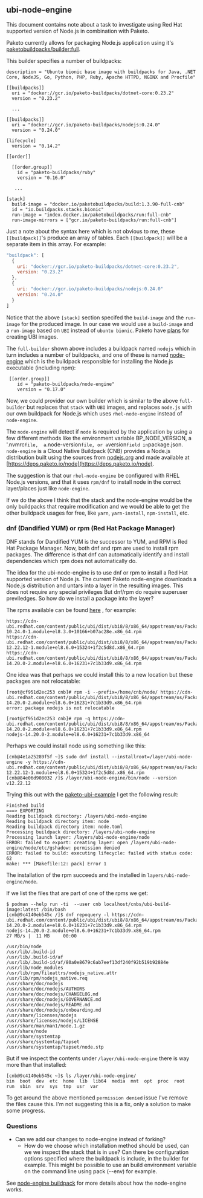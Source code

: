 ## ubi-node-engine
This document contains note about a task to investigate using Red Hat supported
version of Node.js in combination with Paketo.

Paketo currently allows for packaging Node.js application using it's
[paketobuildpacks/builder:full](https://github.com/paketo-buildpacks/full-builder).

This builder specifies a number of buildpacks:
```console
description = "Ubuntu bionic base image with buildpacks for Java, .NET Core, NodeJS, Go, Python, PHP, Ruby, Apache HTTPD, NGINX and Procfile"

[[buildpacks]]
  uri = "docker://gcr.io/paketo-buildpacks/dotnet-core:0.23.2"
  version = "0.23.2"

  ...

[[buildpacks]]
  uri = "docker://gcr.io/paketo-buildpacks/nodejs:0.24.0"
  version = "0.24.0"

[lifecycle]
  version = "0.14.2"

[[order]]

  [[order.group]]
    id = "paketo-buildpacks/ruby"
    version = "0.16.0"
  
   ...

[stack]
  build-image = "docker.io/paketobuildpacks/build:1.3.90-full-cnb"
  id = "io.buildpacks.stacks.bionic"
  run-image = "index.docker.io/paketobuildpacks/run:full-cnb"
  run-image-mirrors = ["gcr.io/paketo-buildpacks/run:full-cnb"]

```

Just a note about the syntax here which is not obvious to me, these
`[[buildpack]]`'s produce an array of tables. Each `[[buildpack]]` will be a
separate item in this array. For example:
```javascript
"buildpack": [
  {
    uri: "docker://gcr.io/paketo-buildpacks/dotnet-core:0.23.2",
    version: "0.23.2"
  },
  {
    uri: "docker://gcr.io/paketo-buildpacks/nodejs:0.24.0"
    version: "0.24.0"
  }
]
```

Notice that the above `[stack]` section specifed the `build-image` and the
`run-image` for the produced image. In our case we would use a `build-image` and
a `run-image` based on `UBI` instead of `ubuntu bionic`. Paketo have 
[plans](https://blog.paketo.io/posts/2022-roadmap/) for creating UBI images.


The `full-builder` shown above includes a buildpack named `nodejs` which in
turn includes a number of buildpacks, and one of these is named
[node-engine](https://github.com/paketo-buildpacks/nodejs/blob/main/buildpack.toml#L27-L29)
which is the buildpack responsible for installing the Node.js executable
(including npm):
```
 [[order.group]]
    id = "paketo-buildpacks/node-engine"
    version = "0.17.0"
```

Now, we could provider our own builder which is similar to the above
`full-builder` but replaces that `stack` with `UBI` images, and replaces
`node.js` with our own buildpack for Node.js which uses `rhel-node-engine`
instead of `node-engine`.


The `node-engine` will detect if `node` is required by the application by
using a few different methods like the environment variable BP_NODE_VERSION,
a '.nvmrc` file,  a `.node-version` file, or a `version` field in `package.json.
`node-engine` is a Cloud Native Buildpack (CNB) provides a Node.js distribution
built using the sources from [nodejs.org](https://nodejs.org/dist) and
made available at [https://deps.paketo.io/node](https://deps.paketo.io/node).

The suggestion is that our `rhel-node-engine` be configured with RHEL Node.js
versions, and that it uses `rpm/dnf` to install node in the correct
layer/places just like `node-engine`.

If we do the above I think that the stack and the node-engine would be the only
buildpacks that require modification and we would be able to get the other
buildpack usages for free, like `yarn`, `yarn-install`, `npm-install`, etc.

### dnf (Dandified YUM) or rpm (Red Hat Package Manager)
DNF stands for Dandified YUM is the successor to YUM,  and RPM is Red Hat
Package Manager. Now, both dnf and rpm are used to install rpm packages. The
difference is that dnf can automatically identify and install dependencies which
rpm does not automatically do.

The idea for the ubi-node-engine is to use dnf or rpm to install a Red Hat
supported version of Node.js. The current Paketo node-engine downloads a Node.js
distribution and untars into a layer in the resulting images. This does not
require any special privileges But dnf/rpm do require superuser previledges.
So how do we install a package into the layer? 

The rpms available can be found [here](https://cdn-ubi.redhat.com/content/public/ubi/dist/ubi8/8/x86_64/appstream/os/Packages/n/)
, for example:
```
https://cdn-ubi.redhat.com/content/public/ubi/dist/ubi8/8/x86_64/appstream/os/Packages/n/nodejs-10.24.0-1.module+el8.3.0+10166+b07ac28e.x86_64.rpm
https://cdn-ubi.redhat.com/content/public/ubi/dist/ubi8/8/x86_64/appstream/os/Packages/n/nodejs-12.22.12-1.module+el8.6.0+15324+1f2c5d8d.x86_64.rpm
https://cdn-ubi.redhat.com/content/public/ubi/dist/ubi8/8/x86_64/appstream/os/Packages/n/nodejs-14.20.0-2.module+el8.6.0+16231+7c1b33d9.x86_64.rpm
```
One idea was that perhaps we could install this to a new location but these
packages are not relocatable:
```console
[root@cf951d2ec253 cnb]# rpm -i --prefix=/home/cnb/node/ https://cdn-ubi.redhat.com/content/public/ubi/dist/ubi8/8/x86_64/appstream/os/Packages/n/nodejs-14.20.0-2.module+el8.6.0+16231+7c1b33d9.x86_64.rpm
error: package nodejs is not relocatable
```
```console
[root@cf951d2ec253 cnb]# rpm -q https://cdn-ubi.redhat.com/content/public/ubi/dist/ubi8/8/x86_64/appstream/os/Packages/n/nodejs-14.20.0-2.module+el8.6.0+16231+7c1b33d9.x86_64.rpm
nodejs-14.20.0-2.module+el8.6.0+16231+7c1b33d9.x86_64
```

Perhaps we could install node using something like this:
```console
[cnb@4e1a25289f5f ~]$ sudo dnf install --installroot=/layer/ubi-node-engine -y https://cdn-ubi.redhat.com/content/public/ubi/dist/ubi8/8/x86_64/appstream/os/Packages/n/nodejs-12.22.12-1.module+el8.6.0+15324+1f2c5d8d.x86_64.rpm
[cnb@84e06d908032 /]$ /layer/ubi-node-engine/bin/node --version
v12.22.12
```
Trying this out with the [paketo-ubi-example](../paketo-ubi-example) I get
the following result:
```console
Finished build
===> EXPORTING
Reading buildpack directory: /layers/ubi-node-engine
Reading buildpack directory item: node
Reading buildpack directory item: node.toml
Processing buildpack directory: /layers/ubi-node-engine
Processing launch layer: /layers/ubi-node-engine/node
ERROR: failed to export: creating layer: open /layers/ubi-node-engine/node/etc/gshadow: permission denied
ERROR: failed to build: executing lifecycle: failed with status code: 62
make: *** [Makefile:12: pack] Error 1
```
The installation of the rpm succeeds and the installed in
`layers/ubi-node-engine/node`. 

If we list the files that are part of one of the rpms we get:
```console
$ podman --help run -ti  --user cnb localhost/cnbs/ubi-build-image:latest /bin/bash
[cnb@9c4140eb545c /]$ dnf repoquery -l https://cdn-ubi.redhat.com/content/public/ubi/dist/ubi8/8/x86_64/appstream/os/Packages/n/nodejs-14.20.0-2.module+el8.6.0+16231+7c1b33d9.x86_64.rpm
nodejs-14.20.0-2.module+el8.6.0+16231+7c1b33d9.x86_64.rpm                                                                      27 MB/s |  11 MB     00:00    

/usr/bin/node
/usr/lib/.build-id
/usr/lib/.build-id/af
/usr/lib/.build-id/af/80a0e8679c6ab7eef13df240f92b519b92884e
/usr/lib/node_modules
/usr/lib/rpm/fileattrs/nodejs_native.attr
/usr/lib/rpm/nodejs_native.req
/usr/share/doc/nodejs
/usr/share/doc/nodejs/AUTHORS
/usr/share/doc/nodejs/CHANGELOG.md
/usr/share/doc/nodejs/GOVERNANCE.md
/usr/share/doc/nodejs/README.md
/usr/share/doc/nodejs/onboarding.md
/usr/share/licenses/nodejs
/usr/share/licenses/nodejs/LICENSE
/usr/share/man/man1/node.1.gz
/usr/share/node
/usr/share/systemtap
/usr/share/systemtap/tapset
/usr/share/systemtap/tapset/node.stp
```
But if we inspect the contents under `/layer/ubi-node-engine` there is way
more than that installed:
```console
[cnb@9c4140eb545c ~]$ ls /layer/ubi-node-engine/
bin  boot  dev	etc  home  lib	lib64  media  mnt  opt	proc  root  run  sbin  srv  sys  tmp  usr  var
```

To get around the above mentioned `permission denied` issue I've remove the
files cause this. I'm not suggesting this is a fix, only a solution to make
some progress.

### Questions
* Can we add our changes to node-engine instead of forking?
  * How do we choose which installation method should be used, can we we inspect
    the stack that is in use? Can there be configuration options specified where
    the buildpack is include, in the builder for example. This might be possible
    to use an build environment variable on the command line using pack (--env)
    for example.

    
See [node-engine buildpack](./paketo.md#buildpack-for-node-engine) for more
details about how the node-engine works.

